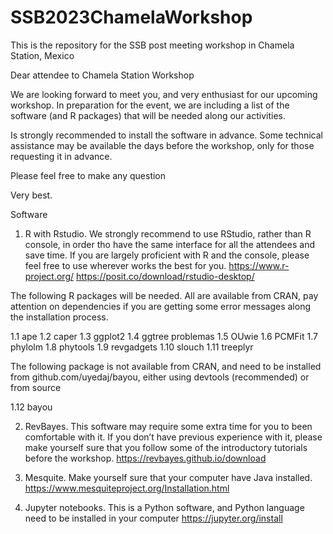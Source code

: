 # SSB2023ChamelaWorkshop
This is the repository for the SSB post meeting workshop in Chamela Station, Mexico


Dear attendee to Chamela Station Workshop

We are looking forward to meet you, and very enthusiast for our upcoming workshop. In preparation for the event, we are including a list of the software (and R packages) that will be needed along our activities.

Is strongly recommended to install the software in advance. Some technical assistance may be available the days before the workshop, only for those requesting it in advance.

Please feel free to make any question

Very best.


Software 

1. R with Rstudio. We strongly recommend to use RStudio, rather than R console, in order tho have the same interface for all the attendees and save time. If you are largely proficient with R and the console, please feel free to use wherever works the best for you.
https://www.r-project.org/
https://posit.co/download/rstudio-desktop/


The following R packages will be needed. All are available from CRAN, pay attention on dependencies if you are getting some error messages along the installation process.

1.1   ape
1.2   caper
1.3   ggplot2
1.4   ggtree problemas
1.5   OUwie
1.6   PCMFit
1.7   phylolm
1.8   phytools
1.9   revgadgets
1.10 slouch
1.11 treeplyr

The following package is not available from CRAN, and need to be installed from  github.com/uyedaj/bayou, either using devtools (recommended) or from source

1.12 bayou

2. RevBayes. This software may require some extra time for you to been comfortable with it. If you don’t have previous experience with it, please make yourself sure that you follow some of the introductory tutorials before the workshop.
https://revbayes.github.io/download


3. Mesquite. Make yourself sure that your computer have Java installed.
https://www.mesquiteproject.org/Installation.html

4. Jupyter notebooks. This is a Python software, and Python language need to be installed in your computer
https://jupyter.org/install
